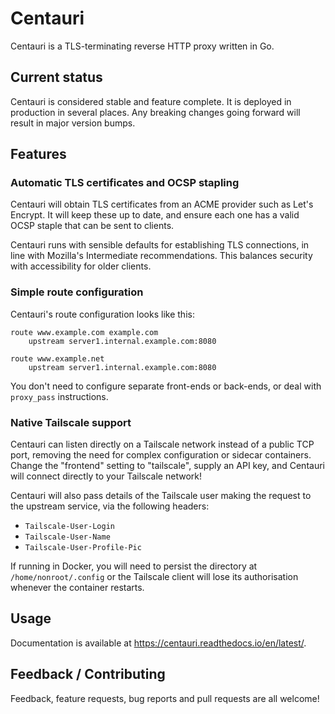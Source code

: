# Centauri

Centauri is a TLS-terminating reverse HTTP proxy written in Go.

## Current status

Centauri is considered stable and feature complete. It is deployed in production
in several places. Any breaking changes going forward will result in major
version bumps.

## Features

### Automatic TLS certificates and OCSP stapling

Centauri will obtain TLS certificates from an ACME provider such as
Let's Encrypt. It will keep these up to date, and ensure each one
has a valid OCSP staple that can be sent to clients.

Centauri runs with sensible defaults for establishing TLS connections,
in line with Mozilla's Intermediate recommendations. This balances
security with accessibility for older clients.

### Simple route configuration

Centauri's route configuration looks like this:

```
route www.example.com example.com
    upstream server1.internal.example.com:8080

route www.example.net
    upstream server1.internal.example.com:8080
```

You don't need to configure separate front-ends or back-ends, or
deal with `proxy_pass` instructions.

### Native Tailscale support

Centauri can listen directly on a Tailscale network instead of
a public TCP port, removing the need for complex configuration
or sidecar containers. Change the "frontend" setting to
"tailscale", supply an API key, and Centauri will connect
directly to your Tailscale network!

Centauri will also pass details of the Tailscale user making
the request to the upstream service, via the following headers:

- `Tailscale-User-Login`
- `Tailscale-User-Name`
- `Tailscale-User-Profile-Pic`

If running in Docker, you will need to persist the directory
at `/home/nonroot/.config` or the Tailscale client will lose
its authorisation whenever the container restarts.

## Usage

Documentation is available at https://centauri.readthedocs.io/en/latest/.

## Feedback / Contributing

Feedback, feature requests, bug reports and pull requests are all welcome!
